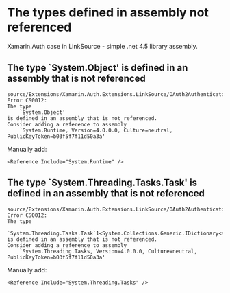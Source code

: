 # The types defined in assembly not referenced

Xamarin.Auth case in LinkSource - simple .net 4.5 library assembly.

## The type `System.Object' is defined in an assembly that is not referenced

	source/Extensions/Xamarin.Auth.Extensions.LinkSource/OAuth2AuthenticatorExtensions.cs
	Error CS0012: 
	The type 
		`System.Object' 
	is defined in an assembly that is not referenced. 
	Consider adding a reference to assembly 
		`System.Runtime, Version=4.0.0.0, Culture=neutral, PublicKeyToken=b03f5f7f11d50a3a'

		
Manually add:

	<Reference Include="System.Runtime" />

	
## 	The type `System.Threading.Tasks.Task' is defined in an assembly that is not referenced
	
	source/Extensions/Xamarin.Auth.Extensions.LinkSource/OAuth2AuthenticatorExtensions.cs(25,25): 
	Error CS0012: 
	The type 
		`System.Threading.Tasks.Task`1<System.Collections.Generic.IDictionary<string,string>>' 
	is defined in an assembly that is not referenced. 
	Consider adding a reference to assembly 
		`System.Threading.Tasks, Version=4.0.0.0, Culture=neutral, PublicKeyToken=b03f5f7f11d50a3a'
	
	
Manually add:

	<Reference Include="System.Threading.Tasks" />
	